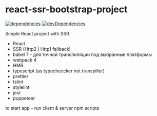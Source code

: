 # react-ssr-bootstrap-project

[![dependencies](https://david-dm.org/budarin/react-ssr-bootstrap-project.svg)](https://david-dm.org/budarin/react-ssr-bootstrap-project) [![devDependencies](https://david-dm.org/budarin/react-ssr-bootstrap-project/dev-status.svg)](https://david-dm.org/budarin/react-ssr-bootstrap-project?type=dev)

Simple React project with SSR

-   React
-   SSR (Http2 | Http1 fallback)
-   babel 7 - для точной транспиляции под выбранные платформы
-   webpack 4
-   HMR
-   typescript (as typecheccker not transpiller)
-   prettier
-   tslint
-   stylelint
-   jest
-   puppeteer

to start app - run client & server npm scripts
